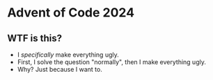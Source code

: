 # Advent of Code 2024

## WTF is this?

- I _specifically_ make everything ugly.
- First, I solve the question "normally", then I make everything ugly.
- Why? Just because I want to.

